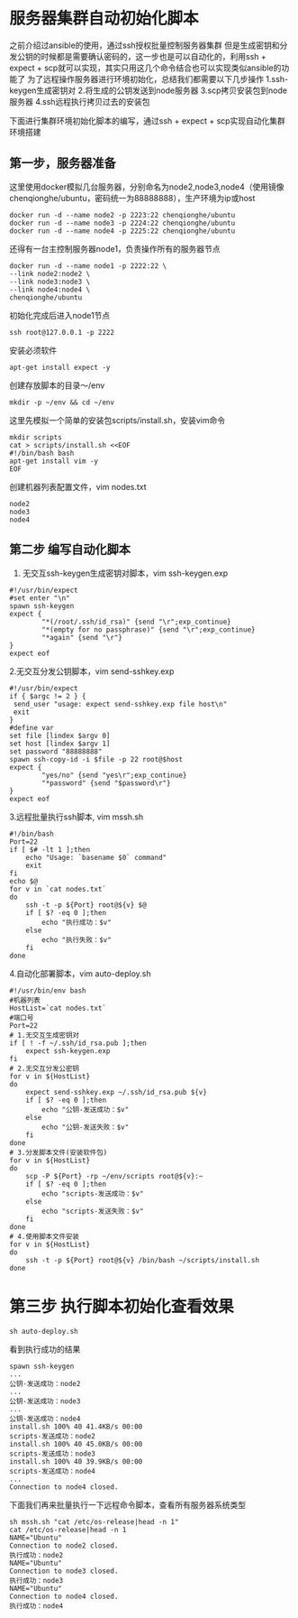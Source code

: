 # 服务器集群自动初始化脚本

之前介绍过ansible的使用，通过ssh授权批量控制服务器集群
但是生成密钥和分发公钥的时候都是需要确认密码的，这一步也是可以自动化的，利用ssh + expect + scp就可以实现，其实只用这几个命令结合也可以实现类似ansible的功能了
为了远程操作服务器进行环境初始化，总结我们都需要以下几步操作
1.ssh-keygen生成密钥对
2.将生成的公钥发送到node服务器
3.scp拷贝安装包到node服务器
4.ssh远程执行拷贝过去的安装包

下面进行集群环境初始化脚本的编写，通过ssh + expect + scp实现自动化集群环境搭建
## 第一步，服务器准备
这里使用docker模拟几台服务器，分别命名为node2,node3,node4（使用镜像chenqionghe/ubuntu，密码统一为88888888），生产环境为ip或host
```
docker run -d --name node2 -p 2223:22 chenqionghe/ubuntu
docker run -d --name node3 -p 2224:22 chenqionghe/ubuntu
docker run -d --name node4 -p 2225:22 chenqionghe/ubuntu
```
还得有一台主控制服务器node1，负责操作所有的服务器节点
```
docker run -d --name node1 -p 2222:22 \
--link node2:node2 \
--link node3:node3 \
--link node4:node4 \
chenqionghe/ubuntu
```
初始化完成后进入node1节点
```
ssh root@127.0.0.1 -p 2222
```
安装必须软件
```
apt-get install expect -y
```
创建存放脚本的目录～/env
```
mkdir -p ~/env && cd ~/env
```
这里先模拟一个简单的安装包scripts/install.sh，安装vim命令
```
mkdir scripts
cat > scripts/install.sh <<EOF
#!/bin/bash bash
apt-get install vim -y
EOF
```
创建机器列表配置文件，vim nodes.txt
```
node2
node3
node4
```

## 第二步 编写自动化脚本

1. 无交互ssh-keygen生成密钥对脚本，vim ssh-keygen.exp
```
#!/usr/bin/expect
#set enter "\n"
spawn ssh-keygen
expect {
        "*(/root/.ssh/id_rsa)" {send "\r";exp_continue}
        "*(empty for no passphrase)" {send "\r";exp_continue}
        "*again" {send "\r"}
}
expect eof
```
2.无交互分发公钥脚本，vim send-sshkey.exp
```
#!/usr/bin/expect
if { $argc != 2 } {
 send_user "usage: expect send-sshkey.exp file host\n"
 exit
}
#define var
set file [lindex $argv 0]
set host [lindex $argv 1]
set password "88888888"
spawn ssh-copy-id -i $file -p 22 root@$host
expect {
        "yes/no" {send "yes\r";exp_continue}
        "*password" {send "$password\r"}
}
expect eof
```
3.远程批量执行ssh脚本, vim mssh.sh
```
#!/bin/bash
Port=22
if [ $# -lt 1 ];then
    echo "Usage: `basename $0` command"
    exit
fi
echo $@
for v in `cat nodes.txt`
do
    ssh -t -p ${Port} root@${v} $@
    if [ $? -eq 0 ];then
        echo "执行成功：$v"
    else
        echo "执行失败：$v"
    fi
done
```
4.自动化部署脚本，vim auto-deploy.sh
```
#!/usr/bin/env bash
#机器列表
HostList=`cat nodes.txt`
#端口号
Port=22
# 1.无交互生成密钥对
if [ ! -f ~/.ssh/id_rsa.pub ];then
    expect ssh-keygen.exp
fi
# 2.无交互分发公密钥
for v in ${HostList}
do
    expect send-sshkey.exp ~/.ssh/id_rsa.pub ${v}
    if [ $? -eq 0 ];then
        echo "公钥-发送成功：$v"
    else
        echo "公钥-发送失败：$v"
    fi
done
# 3.分发脚本文件(安装软件包)
for v in ${HostList}
do
    scp -P ${Port} -rp ~/env/scripts root@${v}:~
    if [ $? -eq 0 ];then
        echo "scripts-发送成功：$v"
    else
        echo "scripts-发送失败：$v"
    fi
done
# 4.使用脚本文件安装
for v in ${HostList}
do
    ssh -t -p ${Port} root@${v} /bin/bash ~/scripts/install.sh
done
```
# 第三步 执行脚本初始化查看效果
```
sh auto-deploy.sh
```
看到执行成功的结果
```
spawn ssh-keygen
...
公钥-发送成功：node2
...
公钥-发送成功：node3
...
公钥-发送成功：node4
install.sh 100% 40 41.4KB/s 00:00
scripts-发送成功：node2
install.sh 100% 40 45.0KB/s 00:00
scripts-发送成功：node3
install.sh 100% 40 39.9KB/s 00:00
scripts-发送成功：node4
...
Connection to node4 closed.
```

下面我们再来批量执行一下远程命令脚本，查看所有服务器系统类型
```
sh mssh.sh "cat /etc/os-release|head -n 1"
cat /etc/os-release|head -n 1
NAME="Ubuntu"
Connection to node2 closed.
执行成功：node2
NAME="Ubuntu"
Connection to node3 closed.
执行成功：node3
NAME="Ubuntu"
Connection to node4 closed.
执行成功：node4
```



















